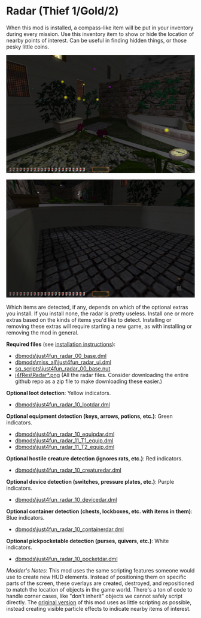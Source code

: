 # Radar (Thief 1/Gold/2)

When this mod is installed, a compass-like item will be put in your inventory during every mission. Use this inventory item to show or hide the location of nearby points of interest. Can be useful in finding hidden things, or those pesky little coins.

![Discs of various colors and sizes.](img/Radar-Indicators.png)

![Coins in a dry water fountain.](img/Radar-Coins.png)

Which items are detected, if any, depends on which of the optional extras you install. If you install none, the radar is pretty useless. Install one or more extras based on the kinds of items you'd like to detect. Installing or removing these extras will require starting a new game, as with installing or removing the mod in general.

**Required files** (see [installation instructions](Installation%20and%20Removal.md)):
* [dbmods\just4fun_radar_00_base.dml](../dbmods/just4fun_radar_00_base.dml?raw=1)
* [dbmods\miss_all\just4fun_radar_ui.dml](../dbmods/miss_all/just4fun_radar_ui.dml?raw=1)
* [sq_scripts\just4fun_radar_00_base.nut](../sq_scripts/just4fun_radar_00_base.nut?raw=1)
* [j4fRes\Radar*.png](../j4fRes) (All the radar files. Consider downloading the entire github repo as a zip file to make downloading these easier.)

**Optional loot detection**: Yellow indicators.
* [dbmods\just4fun_radar_10_lootdar.dml](../dbmods/just4fun_radar_10_lootdar.dml?raw=1)

**Optional equipment detection (keys, arrows, potions, etc.)**: Green indicators.
* [dbmods\just4fun_radar_10_equipdar.dml](../dbmods/just4fun_radar_10_equipdar.dml?raw=1)
* [dbmods\just4fun_radar_11_T1_equip.dml](../dbmods/just4fun_radar_11_T1_equip.dml?raw=1)
* [dbmods\just4fun_radar_11_T2_equip.dml](../dbmods/just4fun_radar_11_T2_equip.dml?raw=1)

**Optional hostile creature detection (ignores rats, etc.)**: Red indicators.
* [dbmods\just4fun_radar_10_creaturedar.dml](../dbmods/just4fun_radar_10_creaturedar.dml?raw=1)

**Optional device detection (switches, pressure plates, etc.)**: Purple indicators.
* [dbmods\just4fun_radar_10_devicedar.dml](../dbmods/just4fun_radar_10_devicedar.dml?raw=1)

**Optional container detection (chests, lockboxes, etc. with items in them)**: Blue indicators.
* [dbmods\just4fun_radar_10_containerdar.dml](../dbmods/just4fun_radar_10_containerdar.dml?raw=1)

**Optional pickpocketable detection (purses, quivers, etc.)**: White indicators.
* [dbmods\just4fun_radar_10_pocketdar.dml](../dbmods/just4fun_radar_10_pocketdar.dml?raw=1)

*Modder's Notes*: This mod uses the same scripting features someone would use to create new HUD elements. Instead of positioning them on specific parts of the screen, these overlays are created, destroyed, and repositioned to match the location of objects in the game world. There's a ton of code to handle corner cases, like "don't inherit" objects we cannot safely script directly. The [original version](https://github.com/saracoth/newdark-mods/tree/original) of this mod uses as little scripting as possible, instead creating visible particle effects to indicate nearby items of interest.